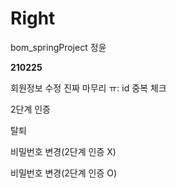 # Right

bom_springProject 정윤

**210225**

회원정보 수정 진짜 마무리 ㅠ: id 중복 체크

2단계 인증

탈퇴

비밀번호 변경(2단계 인증 X)

비밀번호 변경(2단계 인증 O)
```
```
